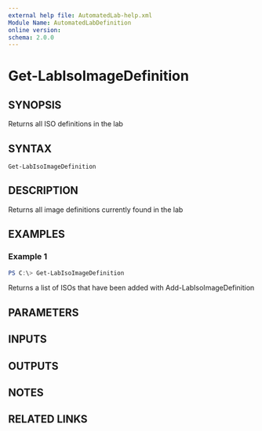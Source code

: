 ```yaml
---
external help file: AutomatedLab-help.xml
Module Name: AutomatedLabDefinition
online version:
schema: 2.0.0
---
```


# Get-LabIsoImageDefinition

## SYNOPSIS
Returns all ISO definitions in the lab

## SYNTAX

```
Get-LabIsoImageDefinition
```

## DESCRIPTION
Returns all image definitions currently found in the lab

## EXAMPLES

### Example 1
```powershell
PS C:\> Get-LabIsoImageDefinition
```

Returns a list of ISOs that have been added with Add-LabIsoImageDefinition

## PARAMETERS

## INPUTS

## OUTPUTS

## NOTES

## RELATED LINKS
